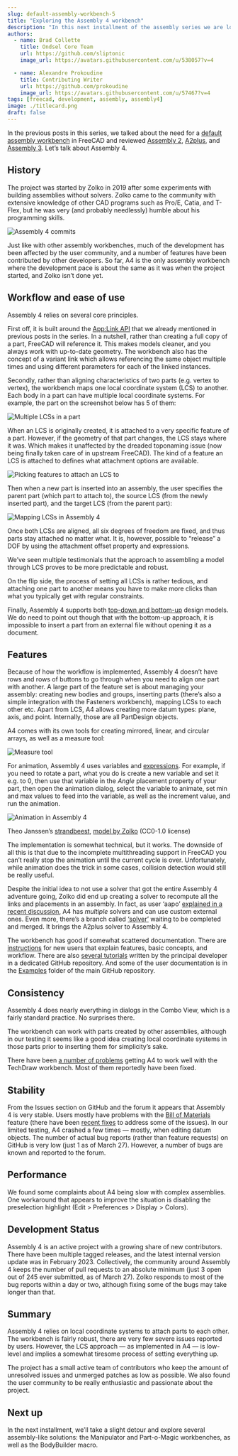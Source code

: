 ```yaml
---
slug: default-assembly-workbench-5
title: "Exploring the Assembly 4 workbench"
description: "In this next installment of the assembly series we are looking at Assembly4, the workbench with workflow built around local coordinate systems."
authors:
  - name: Brad Collette
    title: Ondsel Core Team
    url: https://github.com/sliptonic
    image_url: https://avatars.githubusercontent.com/u/538057?v=4

  - name: Alexandre Prokoudine
    title: Contributing Writer
    url: https://github.com/prokoudine
    image_url: https://avatars.githubusercontent.com/u/57467?v=4
tags: [freecad, development, assembly, assembly4]
image: ./titlecard.png
draft: false
---
```


In the previous posts in this series, we talked about the need for a [default assembly workbench](https://ondsel.com/blog/default-assembly-workbench-1/) in FreeCAD and reviewed [Assembly 2](https://ondsel.com/blog/default-assembly-workbench-2/), [A2plus](https://ondsel.com/blog/default-assembly-workbench-3/), and [Assembly 3](https://ondsel.com/blog/default-assembly-workbench-4/). Let’s talk about Assembly 4.

<!-- truncate -->

## History

The project was started by Zolko in 2019 after some experiments with building assemblies without solvers. Zolko came to the community with extensive knowledge of other CAD programs such as Pro/E, Catia, and T-Flex, but he was very (and probably needlessly) humble about his programming skills.

![Assembly 4 commits](freecad-assembly-4-commits.png)

Just like with other assembly workbenches, much of the development has been affected by the user community, and a number of features have been contributed by other developers. So far, A4 is the only assembly workbench where the development pace is about the same as it was when the project started, and Zolko isn’t done yet.

## Workflow and ease of use

Assembly 4 relies on several core principles.

First off, it is built around the [App:Link API](https://wiki.freecad.org/App_Link) that we already mentioned in previous posts in the series. In a nutshell, rather than creating a full copy of a part, FreeCAD will reference it. This makes models cleaner, and you always work with up-to-date geometry. The workbench also has the concept of a variant link which allows referencing the same object multiple times and using different parameters for each of the linked instances.

Secondly, rather than aligning characteristics of two parts (e.g. vertex to vertex), the workbench maps one local coordinate system (LCS) to another. Each body in a part can have multiple local coordinate systems. For example, the part on the screenshot below has 5 of them:

![Multiple LCSs in a part](freecad-assembly-4-multiple-lcs.png)

When an LCS is originally created, it is attached to a very specific feature of a part. However, if the geometry of that part changes, the LCS stays where it was. Which makes it unaffected by the dreaded toponaming issue (now being finally taken care of in upstream FreeCAD). The kind of a feature an LCS is attached to defines what attachment options are available.

![Picking features to attach an LCS to](freecad-assembly-4-picking-features-for-lcs.png)

Then when a new part is inserted into an assembly, the user specifies the parent part (which part to attach to), the source LCS (from the newly inserted part), and the target LCS (from the parent part):

![Mapping LCSs in Assembly 4](freecad-assembly-4-mapping-lcs.png)

Once both LCSs are aligned, all six degrees of freedom are fixed, and thus parts stay attached no matter what. It is, however, possible to “release” a DOF by using the attachment offset property and expressions.

We’ve seen multiple testimonials that the approach to assembling a model through LCS proves to be more predictable and robust. 

On the flip side, the process of setting all LCSs is rather tedious, and attaching one part to another means you have to make more clicks than what you typically get with regular constraints.

Finally, Assembly 4 supports both [top-down and bottom-up](https://caeuniversity.com/bottom-up-and-top-down-approach/) design models. We do need to point out though that with the bottom-up approach, it is impossible to insert a part from an external file without opening it as a document.

## Features

Because of how the workflow is implemented, Assembly 4 doesn’t have rows and rows of buttons to go through when you need to align one part with another. A large part of the feature set is about managing your assembly: creating new bodies and groups, inserting parts (there’s also a simple integration with the Fasteners workbench), mapping LCSs to each other etc. Apart from LCS, A4 allows creating more datum types: plane, axis, and point. Internally, those are all PartDesign objects.

A4 comes with its own tools for creating mirrored, linear, and circular arrays, as well as a measure tool:

![Measure tool](freecad-assembly-4-measure-tool.png)

For animation, Assembly 4 uses variables and [expressions](https://wiki.freecad.org/Expressions). For example, if you need to rotate a part, what you do is create a new variable and set it e.g. to 0, then use that variable in the _Angle_ placement property of your part, then open the animation dialog, select the variable to animate, set min and max values to feed into the variable, as well as the increment value, and run the animation.  

![Animation in Assembly 4](freecad-assembly-4-animation.png)

Theo Janssen’s [strandbeest](https://www.strandbeest.com/), [model by Zolko](https://github.com/Zolko-123/FreeCAD_Examples/tree/master/Asm4_Tutorial4) (CC0-1.0 license) 

The implementation is somewhat technical, but it works. The downside of all this is that due to the incomplete multithreading support in FreeCAD you can’t really stop the animation until the current cycle is over. Unfortunately, while animation does the trick in some cases, collision detection would still be really useful.

Despite the initial idea to not use a solver that got the entire Assembly 4 adventure going, Zolko did end up creating a solver to recompute all the links and placements in an assembly. In fact, as user ‘aapo’ [explained in a recent discussion](https://forum.freecad.org/viewtopic.php?p=670464#p670464), A4 has _multiple_ solvers and can use custom external ones. Even more, there’s a branch called [‘solver’](https://github.com/Zolko-123/FreeCAD_Assembly4/compare/master...solver) waiting to be completed and merged. It brings the A2plus solver to Assembly 4.

The workbench has good if somewhat scattered documentation. There are [instructions](https://github.com/Zolko-123/FreeCAD_Assembly4/blob/master/INSTRUCTIONS.md) for new users that explain features, basic concepts, and workflow. There are also [several tutorials](https://github.com/Zolko-123/FreeCAD_Examples) written by the principal developer in a dedicated GitHub repository. And some of the user documentation is in the [Examples](https://github.com/Zolko-123/FreeCAD_Assembly4/tree/master/Examples) folder of the main GitHub repository.

## Consistency

Assembly 4 does nearly everything in dialogs in the Combo View, which is a fairly standard practice. No surprises there.

The workbench can work with parts created by other assemblies, although in our testing it seems like a good idea creating local coordinate systems in those parts prior to inserting them for simplicity’s sake.

There have been [a number of problems](https://forum.freecad.org/viewtopic.php?style=10&t=40363) getting A4 to work well with the TechDraw workbench. Most of them reportedly have been fixed.

## Stability

From the Issues section on GitHub and the forum it appears that Assembly 4 is very stable. Users mostly have problems with the [Bill of Materials](https://github.com/Zolko-123/FreeCAD_Assembly4/blob/master/Examples/ConfigBOM/README.md) feature (there have been [recent fixes](https://github.com/Zolko-123/FreeCAD_Assembly4/pull/403) to address some of the issues). In our limited testing, A4 crashed a few times — mostly, when editing datum objects. The number of actual bug reports (rather than feature requests) on GitHub is very low (just 1 as of March 27). However, a number of bugs are known and reported to the forum.

## Performance

We found some complaints about A4 being slow with complex assemblies. One workaround that appears to improve the situation is disabling the preselection highlight (Edit > Preferences > Display > Colors).

## Development Status

Assembly 4 is an active project with a growing share of new contributors. There have been multiple tagged releases, and the latest internal version update was in February 2023.
Collectively, the community around Assembly 4 keeps the number of pull requests to an absolute minimum (just 3 open out of 245 ever submitted, as of March 27). Zolko responds to most of the bug reports within a day or two, although fixing some of the bugs may take longer than that.

## Summary

Assembly 4 relies on local coordinate systems to attach parts to each other. The workbench is fairly robust, there are very few severe issues reported by users. However, the LCS approach — as implemented in A4 — is low-level and implies a somewhat tiresome process of setting everything up.

The project has a small active team of contributors who keep the amount of unresolved issues and unmerged patches as low as possible. We also found the user community to be really enthusiastic and passionate about the project.

## Next up

In the next installment, we’ll take a slight detour and explore several assembly-like solutions: the Manipulator and Part-o-Magic workbenches, as well as the BodyBuilder macro.

